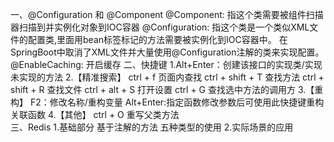 一、@Configuration 和 @Component
    @Component: 指这个类需要被组件扫描器扫描到并实例化对象到IOC容器
    @Configuration: 指这个类是一个类似XML文件的配置类,里面用bean标签标记的方法需要被实例化到IOC容器中。
                    在SpringBoot中取消了XML文件并大量使用@Configuration注解的类来实现配置。
    @EnableCaching: 开启缓存
二、快捷键
	1.Alt+Enter：创建该接口的实现类/实现未实现的方法
	2.【精准搜索】
		ctrl + f	页面内查找
		ctrl + shift + T	查找方法
		ctrl + shift + R	查找文件
		ctrl + alt + S	打开设置
		ctrl + G    查找选中方法的调用方
	3.【重构】
		F2：修改名称/重构变量
		Alt+Enter:指定函数修改参数后可使用此快捷键重构关联函数
	4.【其他】
		ctrl + O 重写父类方法    
三、Redis
    1.基础部分
        基于注解的方法
        五种类型的使用
    2.实际场景的应用
